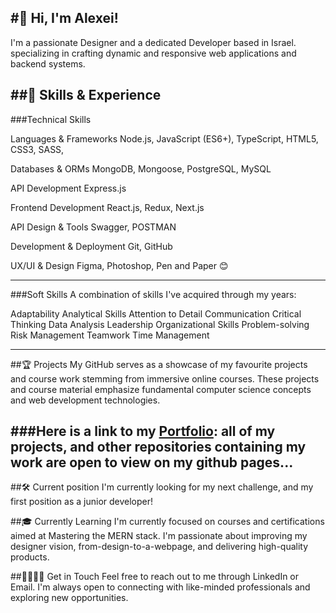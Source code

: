 #👋 Hi, I'm Alexei!
---
I'm a passionate Designer and a dedicated Developer based in Israel. specializing in crafting dynamic and responsive web applications and backend systems.

##💼 Skills & Experience
---
###Technical Skills

Languages & Frameworks
Node.js, JavaScript (ES6+), TypeScript, HTML5, CSS3, SASS, 

Databases & ORMs
MongoDB, Mongoose, PostgreSQL, MySQL

API Development
Express.js

Frontend Development
React.js, Redux, Next.js

API Design & Tools
Swagger, POSTMAN

Development & Deployment
Git, GitHub

UX/UI & Design
Figma, Photoshop, Pen and Paper 😊

---
###Soft Skills
A combination of skills I've acquired through my years:

Adaptability
Analytical Skills
Attention to Detail
Communication
Critical Thinking
Data Analysis
Leadership
Organizational Skills
Problem-solving
Risk Management
Teamwork
Time Management

---
##🏆 Projects
My GitHub serves as a showcase of my favourite projects and course work stemming from immersive online courses.
These projects and course material emphasize fundamental computer science concepts and web development technologies.

###Here is a link to my [Portfolio](https://plokhikh.netlify.app/):
all of my projects, and other repositories containing my work are open to view on my github pages...
---
##🛠 Current position
I'm currently looking for my next challenge, and my first position as a junior developer!

##🎓 Currently Learning
I'm currently focused on courses and certifications aimed at Mastering the MERN stack. I'm passionate about improving my designer vision, from-design-to-a-webpage, and delivering high-quality products.

##🫱🏼‍🫲🏻 Get in Touch
Feel free to reach out to me through LinkedIn or Email. I'm always open to connecting with like-minded professionals and exploring new opportunities.
